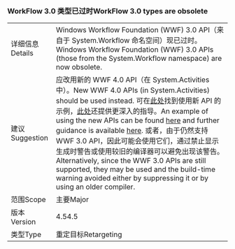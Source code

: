 ### <a name="workflow-30-types-are-obsolete"></a><span data-ttu-id="a5269-101">WorkFlow 3.0 类型已过时</span><span class="sxs-lookup"><span data-stu-id="a5269-101">WorkFlow 3.0 types are obsolete</span></span>

|   |   |
|---|---|
|<span data-ttu-id="a5269-102">详细信息</span><span class="sxs-lookup"><span data-stu-id="a5269-102">Details</span></span>|<span data-ttu-id="a5269-103">Windows Workflow Foundation (WWF) 3.0 API（来自于 System.Workflow 命名空间）现已过时。</span><span class="sxs-lookup"><span data-stu-id="a5269-103">Windows Workflow Foundation (WWF) 3.0 APIs (those from the System.Workflow namespace) are now obsolete.</span></span>|
|<span data-ttu-id="a5269-104">建议</span><span class="sxs-lookup"><span data-stu-id="a5269-104">Suggestion</span></span>|<span data-ttu-id="a5269-105">应改用新的 WWF 4.0 API（在 System.Activities 中）。</span><span class="sxs-lookup"><span data-stu-id="a5269-105">New WWF 4.0 APIs (in System.Activities) should be used instead.</span></span> <span data-ttu-id="a5269-106">可在[此处](~/docs/framework/windows-workflow-foundation/how-to-update-the-definition-of-a-running-workflow-instance.md)找到使用新 API 的示例，[此处](http://blogs.msdn.com/b/workflowteam/archive/2012/02/08/deprecatingwf3.aspx)还提供更深入的指导。</span><span class="sxs-lookup"><span data-stu-id="a5269-106">An example of using the new APIs can be found [here](~/docs/framework/windows-workflow-foundation/how-to-update-the-definition-of-a-running-workflow-instance.md) and further guidance is available [here](http://blogs.msdn.com/b/workflowteam/archive/2012/02/08/deprecatingwf3.aspx).</span></span> <span data-ttu-id="a5269-107">或者，由于仍然支持 WWF 3.0 API，因此可能会使用它们，通过禁止显示生成时警告或使用较旧的编译器可以避免出现该警告。</span><span class="sxs-lookup"><span data-stu-id="a5269-107">Alternatively, since the WWF 3.0 APIs are still supported, they may be used and the build-time warning avoided either by suppressing it or by using an older compiler.</span></span>|
|<span data-ttu-id="a5269-108">范围</span><span class="sxs-lookup"><span data-stu-id="a5269-108">Scope</span></span>|<span data-ttu-id="a5269-109">主要</span><span class="sxs-lookup"><span data-stu-id="a5269-109">Major</span></span>|
|<span data-ttu-id="a5269-110">版本</span><span class="sxs-lookup"><span data-stu-id="a5269-110">Version</span></span>|<span data-ttu-id="a5269-111">4.5</span><span class="sxs-lookup"><span data-stu-id="a5269-111">4.5</span></span>|
|<span data-ttu-id="a5269-112">类型</span><span class="sxs-lookup"><span data-stu-id="a5269-112">Type</span></span>|<span data-ttu-id="a5269-113">重定目标</span><span class="sxs-lookup"><span data-stu-id="a5269-113">Retargeting</span></span>|

